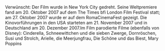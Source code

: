 Verwünscht: Der Film wurde in New York City gedreht. Seine Weltpremiere fand am 20. Oktober 2007 auf dem The Times bfi London Film Festival statt; am 27. Oktober 2007 wurde er auf dem RomaCinemaFest gezeigt. Die Kinovorführungen in den USA starteten am 21. November 2007 und in Deutschland am 20. Dezember 2007.Im Film parodierte Filme (ebenfalls von Disney): Cinderella, Schneewittchen und die sieben Zwerge, Dornröschen, Susi und Strolch, Arielle, die Meerjungfrau, Die Schöne und das Biest, Mary Poppins
